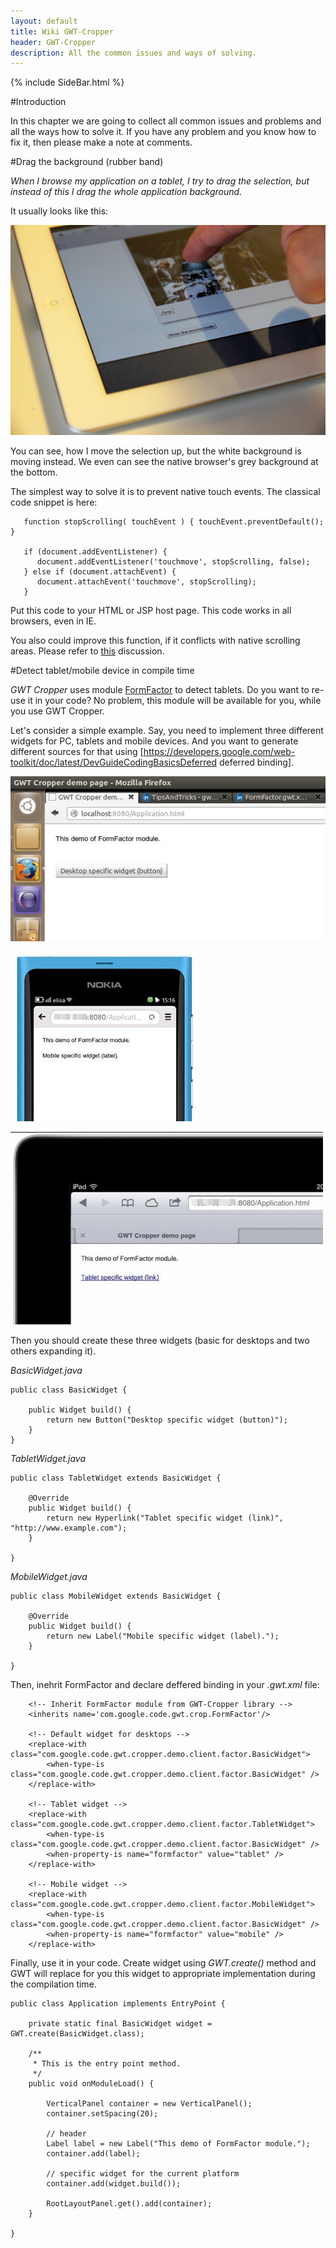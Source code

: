 ```yaml
---
layout: default
title: Wiki GWT-Cropper
header: GWT-Cropper
description: All the common issues and ways of solving.
---
```


{% include SideBar.html %}

#Introduction

In this chapter we are going to collect all common issues and problems and all the ways how to solve it. If you have any problem and you know how to fix it, then please make a note at comments.

#Drag the background (rubber band)

*When I browse my application on a tablet, I try to drag the selection, but instead of this I drag the whole application background.*

It usually looks like this:

![Drag the whole application instead of only selection](/images/wiki/gwt-moving-background.jpg)

You can see, how I move the selection up, but the white background is moving instead. We even can see the native browser's grey background at the bottom.

The simplest way to solve it is to prevent native touch events. The classical code snippet is here:

```
   function stopScrolling( touchEvent ) { touchEvent.preventDefault(); }

   if (document.addEventListener) {
      document.addEventListener('touchmove', stopScrolling, false);
   } else if (document.attachEvent) {
      document.attachEvent('touchmove', stopScrolling);
   }
```

Put this code to your HTML or JSP host page. This code works in all browsers, even in IE.

You also could improve this function, if it conflicts with native scrolling areas. Please refer to [this](http://stackoverflow.com/questions/10357844/how-to-disable-rubber-band-in-ios-web-apps) discussion.

#Detect tablet/mobile device in compile time

*GWT Cropper* uses module [FormFactor](https://github.com/w32blaster/gwt-cropper/blob/master/src/main/java/com/google/code/gwt/crop/FormFactor.gwt.xml) to detect tablets. Do you want to re-use it in your code? No problem, this module will be available for you, while you use GWT Cropper. 

Let's consider a simple example. Say, you need to implement three different widgets for PC, tablets and mobile devices. And you want to generate different sources for that using [https://developers.google.com/web-toolkit/doc/latest/DevGuideCodingBasicsDeferred deferred binding]. 

![Screenshot of the browser on the PC showing the widget from this tutorial](/images/wiki/screenshot-desktop.jpeg)

![Screeshot of smartphone (Nokia N9) demonstrating the widget from this tutorial.](/images/wiki/screenshot-nokia-n9.jpg)

![Screeshot of the tablet iPad demonstrating the widget from this tutorial.](/images/wiki/screenshot-ipad.jpg)

Then you should create these three widgets (basic for desktops and two others expanding it).

*BasicWidget.java*

```
public class BasicWidget {

	public Widget build() {
		return new Button("Desktop specific widget (button)");
	}
}
```

*TabletWidget.java*

```
public class TabletWidget extends BasicWidget {

	@Override
	public Widget build() {
		return new Hyperlink("Tablet specific widget (link)", "http://www.example.com");
	}

}
```

*MobileWidget.java*

```
public class MobileWidget extends BasicWidget {

	@Override
	public Widget build() {
		return new Label("Mobile specific widget (label).");
	}

}
```

Then, inehrit FormFactor and declare deffered binding in your *.gwt.xml* file:

```
	<!-- Inherit FormFactor module from GWT-Cropper library -->
	<inherits name='com.google.code.gwt.crop.FormFactor'/>
	
	<!-- Default widget for desktops -->
	<replace-with class="com.google.code.gwt.cropper.demo.client.factor.BasicWidget">
		<when-type-is class="com.google.code.gwt.cropper.demo.client.factor.BasicWidget" />
	</replace-with>
	
	<!-- Tablet widget -->
	<replace-with class="com.google.code.gwt.cropper.demo.client.factor.TabletWidget">
		<when-type-is class="com.google.code.gwt.cropper.demo.client.factor.BasicWidget" />
		<when-property-is name="formfactor" value="tablet" />
	</replace-with>
	
	<!-- Mobile widget -->
	<replace-with class="com.google.code.gwt.cropper.demo.client.factor.MobileWidget">
		<when-type-is class="com.google.code.gwt.cropper.demo.client.factor.BasicWidget" />
		<when-property-is name="formfactor" value="mobile" />
	</replace-with>
```

Finally, use it in your code. Create widget using _GWT.create()_ method and GWT will replace for you this widget to appropriate implementation during the compilation time.

```
public class Application implements EntryPoint {

	private static final BasicWidget widget = GWT.create(BasicWidget.class);

	/**
	 * This is the entry point method.
	 */
	public void onModuleLoad() {

		VerticalPanel container = new VerticalPanel();
		container.setSpacing(20);

		// header
		Label label = new Label("This demo of FormFactor module.");
		container.add(label);

		// specific widget for the current platform
		container.add(widget.build());

		RootLayoutPanel.get().add(container);
	}

}
```